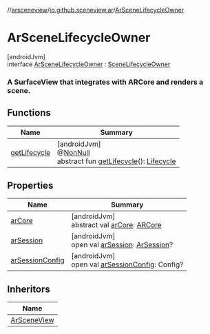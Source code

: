 //[arsceneview](../../../index.md)/[io.github.sceneview.ar](../index.md)/[ArSceneLifecycleOwner](index.md)

# ArSceneLifecycleOwner

[androidJvm]\
interface [ArSceneLifecycleOwner](index.md) : [SceneLifecycleOwner](../../../../sceneview/io.github.sceneview/-scene-lifecycle-owner/index.md)

###  A SurfaceView that integrates with ARCore and renders a scene.

## Functions

| Name | Summary |
|---|---|
| [getLifecycle](index.md#1810192813%2FFunctions%2F-58641720) | [androidJvm]<br>@[NonNull](https://developer.android.com/reference/kotlin/androidx/annotation/NonNull.html)<br>abstract fun [getLifecycle](index.md#1810192813%2FFunctions%2F-58641720)(): [Lifecycle](https://developer.android.com/reference/kotlin/androidx/lifecycle/Lifecycle.html) |

## Properties

| Name | Summary |
|---|---|
| [arCore](ar-core.md) | [androidJvm]<br>abstract val [arCore](ar-core.md): [ARCore](../-a-r-core/index.md) |
| [arSession](ar-session.md) | [androidJvm]<br>open val [arSession](ar-session.md): [ArSession](../../io.github.sceneview.ar.arcore/-ar-session/index.md)? |
| [arSessionConfig](ar-session-config.md) | [androidJvm]<br>open val [arSessionConfig](ar-session-config.md): Config? |

## Inheritors

| Name |
|---|
| [ArSceneView](../-ar-scene-view/index.md) |
